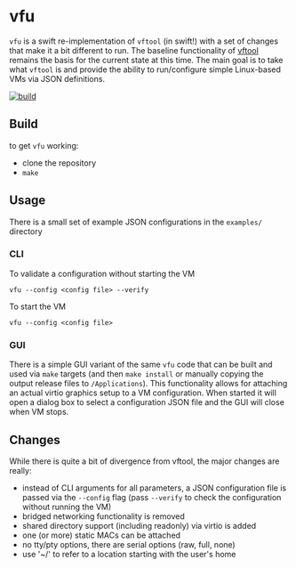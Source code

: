 vfu
===

`vfu` is a swift re-implementation of `vftool` (in swift!) with a set of changes that
make it a bit different to run. The baseline functionality of [vftool](https://github.com/evansm7/vftool)
remains the basis for the current state at this time. The main goal is to take
what `vftool` is and provide the ability to run/configure simple Linux-based VMs
via JSON definitions.

[![build](https://github.com/seanenck/vfu/actions/workflows/build.yml/badge.svg)](https://github.com/seanenck/vfu/actions/workflows/build.yml)

## Build

to get `vfu` working:
- clone the repository
- `make`

## Usage

There is a small set of example JSON configurations in the `examples/` directory

### CLI

To validate a configuration without starting the VM
```
vfu --config <config file> --verify
```

To start the VM
```
vfu --config <config file>
```

### GUI

There is a simple GUI variant of the same `vfu` code that can be built and used
via `make` targets (and then `make install` or manually copying the output
release files to `/Applications`). This functionality allows for attaching
an actual virtio graphics setup to a VM configuration. When started it will
open a dialog box to select a configuration JSON file and the GUI will close when
VM stops.

## Changes

While there is quite a bit of divergence from vftool, the major changes are really:

- instead of CLI arguments for all parameters, a JSON configuration file is
  passed via the `--config` flag (pass `--verify` to check the configuration without
  running the VM)
- bridged networking functionality is removed
- shared directory support (including readonly) via virtio is added
- one (or more) static MACs can be attached
- no tty/pty options, there are serial options (raw, full, none)
- use '~/' to refer to a location starting with the user's home

